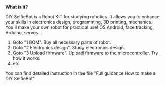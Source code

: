 <b>What is it?</b>

 DIY SelfieBot is a Robot KIT for studying robotics. It allows you to enhance your skills in electronics design, programming, 3D printing, mechanics. You'll make your own robot for practical use! OS Android, face tracking, Arduino, servos...

1. Goto "1 BOM". Buy all necessary parts of robot.
2. Goto "2 Electronics design". Study electronics design.
3. Goto "3 Upload firmware". Upload firmware to the microcontroller. Try how it works.
4. etc.

You can find detailed instruction in the file "Full guidance How to make a DIY SelfieBot"
